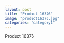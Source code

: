 ```yaml
---
layout: post
title: "Product 16376"
image: "product16376.jpg"
categories: "category1"
---
```

Product 16376
